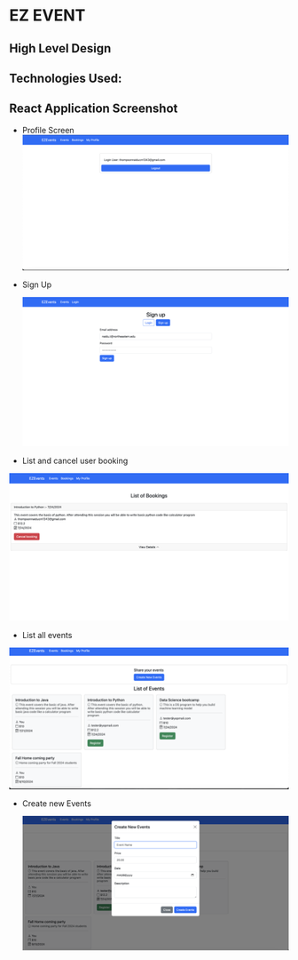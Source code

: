 # EZ EVENT



## High Level Design


## Technologies Used:

## React Application Screenshot

- Profile Screen
![Profile screen](docs/frontend/afterlogin.png)

- Sign Up

  ![Sign UP](docs/frontend/signup.png)

- List and cancel user booking

 ![list and cancel user booking](docs/frontend/cancel_event_and_list_event.png)

- List all events

 ![List all event screen](docs/frontend/list_all_event.png)

- Create new Events

  ![create_new_event](docs/frontend/create_new_event.png)
